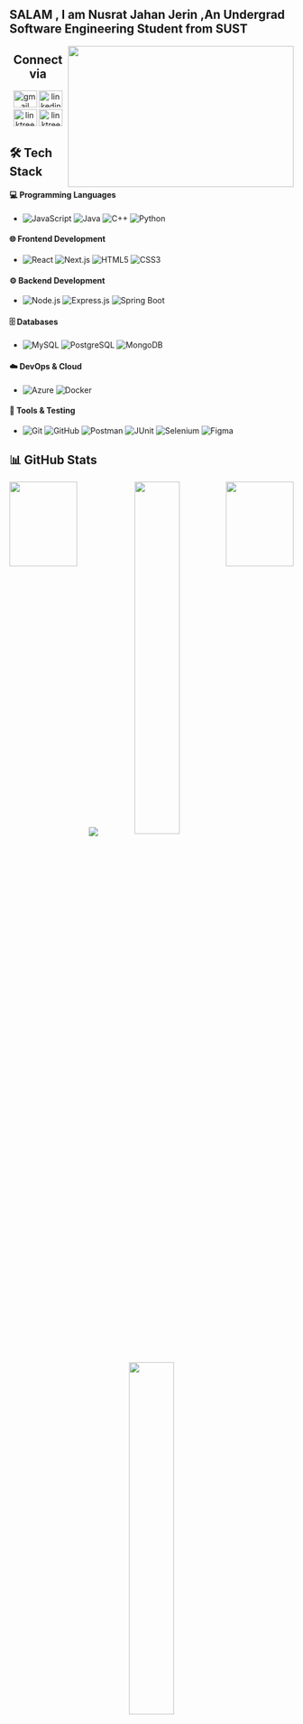 


## SALAM , I am Nusrat Jahan Jerin ,An Undergrad Software Engineering Student from SUST


<div align="center">
  <img align="right" src="https://media3.giphy.com/media/v1.Y2lkPTc5MGI3NjExamoycTZlbHZ3NjU3dWx3cHZkdG9pNzE2emtveHg1c2xsNDJ4bGhwaSZlcD12MV9pbnRlcm5hbF9naWZfYnlfaWQmY3Q9Zw/GISoZGkcy57H2/giphy.gif" width="400px" height="250px">
</div>


<div align="center">
  
 ## Connect via

<p align="center">
<a href="mailto:jerinusrat001@gmail.com?subject=Want%20to%20contact%20you%20from%20github"><img src="https://raw.githubusercontent.com/maurodesouza/profile-readme-generator/master/src/assets/icons/social/gmail/default.svg" width="42" height="30" alt="gmail logo"/></a>
<a href="https://www.linkedin.com/in/nairobi-nusrat/"><img src="https://raw.githubusercontent.com/maurodesouza/profile-readme-generator/master/src/assets/icons/social/linkedin/default.svg" width="42" height="30" alt="linkedin logo"  /></a>
<a href="https://codeforces.com/profile/Rub_y" ><img src="https://raw.githubusercontent.com/rahuldkjain/github-profile-readme-generator/master/src/images/icons/Social/codeforces.svg" width="42" height="30" alt="linktree logo"  /></a>
<a href="https://leetcode.com/striking_hard/" ><img src="https://raw.githubusercontent.com/rahuldkjain/github-profile-readme-generator/master/src/images/icons/Social/leet-code.svg" width="42" height="30" alt="linktree logo"  /></a>
</p>

</div>




## 🛠️ Tech Stack

#### 💻 Programming Languages
- ![JavaScript](https://img.shields.io/badge/JavaScript-F7DF1E?style=for-the-badge&logo=javascript&logoColor=black)
  ![Java](https://img.shields.io/badge/Java-ED8B00?style=for-the-badge&logo=openjdk&logoColor=white)
  ![C++](https://img.shields.io/badge/C++-00599C?style=for-the-badge&logo=c%2B%2B&logoColor=white)
  ![Python](https://img.shields.io/badge/Python-3776AB?style=for-the-badge&logo=python&logoColor=white)

#### 🌐 Frontend Development
- ![React](https://img.shields.io/badge/React-20232A?style=for-the-badge&logo=react&logoColor=61DAFB)
  ![Next.js](https://img.shields.io/badge/Next.js-000000?style=for-the-badge&logo=next.js&logoColor=white)
  ![HTML5](https://img.shields.io/badge/HTML5-E34F26?style=for-the-badge&logo=html5&logoColor=white)
  ![CSS3](https://img.shields.io/badge/CSS3-1572B6?style=for-the-badge&logo=css3&logoColor=white)

#### ⚙️ Backend Development
- ![Node.js](https://img.shields.io/badge/Node.js-339933?style=for-the-badge&logo=nodedotjs&logoColor=white)
  ![Express.js](https://img.shields.io/badge/Express.js-000000?style=for-the-badge&logo=express&logoColor=white)
  ![Spring Boot](https://img.shields.io/badge/Spring_Boot-6DB33F?style=for-the-badge&logo=springboot&logoColor=white)

#### 🗄️ Databases
- ![MySQL](https://img.shields.io/badge/MySQL-4479A1?style=for-the-badge&logo=mysql&logoColor=white)
  ![PostgreSQL](https://img.shields.io/badge/PostgreSQL-4169E1?style=for-the-badge&logo=postgresql&logoColor=white)
  ![MongoDB](https://img.shields.io/badge/MongoDB-47A248?style=for-the-badge&logo=mongodb&logoColor=white)

#### ☁️ DevOps & Cloud
- ![Azure](https://img.shields.io/badge/Microsoft_Azure-0078D4?style=for-the-badge&logo=microsoft-azure&logoColor=white)
  ![Docker](https://img.shields.io/badge/Docker-2496ED?style=for-the-badge&logo=docker&logoColor=white)

#### 🔧 Tools & Testing
- ![Git](https://img.shields.io/badge/Git-F05032?style=for-the-badge&logo=git&logoColor=white)
  ![GitHub](https://img.shields.io/badge/GitHub-181717?style=for-the-badge&logo=github&logoColor=white)
  ![Postman](https://img.shields.io/badge/Postman-FF6C37?style=for-the-badge&logo=postman&logoColor=white)
  ![JUnit](https://img.shields.io/badge/JUnit-25A162?style=for-the-badge&logo=junit5&logoColor=white)
  ![Selenium](https://img.shields.io/badge/Selenium-43B02A?style=for-the-badge&logo=selenium&logoColor=white)
  ![Figma](https://img.shields.io/badge/Figma-F24E1E?style=for-the-badge&logo=figma&logoColor=white)

## 📊 GitHub Stats
<!-- Contribution Statistics and Visuals -->
<p align="center">
<img align="left" src="https://media4.giphy.com/media/v1.Y2lkPTc5MGI3NjExazRvbmxlbjI2d3RrcDZ5aDZ3bjhzNTBhdWpibDlpMXo0aWQ2Z2J3cCZlcD12MV9pbnRlcm5hbF9naWZfYnlfaWQmY3Q9Zw/1gDtIz79gmhCo/giphy.gif" width="120px" height="150px">
<img align="center" src="https://github-readme-streak-stats.herokuapp.com?user=nairobi-j&hide_border=true&date_format=M%20j%5B%2C%20Y%5D&card_width=530&card_height=210" />
<img align="right" src="https://media2.giphy.com/media/v1.Y2lkPTc5MGI3NjExdmJ4MHBkdHQxZWhhNTdtOHF6bnp0YmpnM3lvdHdlNTFpdWtxODZtNCZlcD12MV9pbnRlcm5hbF9naWZfYnlfaWQmY3Q9Zw/ramBbsu5kGc8AJHd1h/giphy.gif" width="120px" height="150px">
  
  <img width="40%" src="http://github-profile-summary-cards.vercel.app/api/cards/repos-per-language?username=nairobi-j&theme=vue" />
  <img width="40%" src="http://github-profile-summary-cards.vercel.app/api/cards/most-commit-language?username=nairobi-j&theme=vue" />

</p>
<!-- Contribution Statistics and Visuals -->

<!-- Activity Graph -->

![](https://github-readme-activity-graph.vercel.app/graph?username=nairobi-j&theme=tokyo-day)

<!-- Activity Graph -->

<img src="https://user-images.githubusercontent.com/73097560/115834477-dbab4500-a447-11eb-908a-139a6edaec5c.gif">


